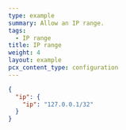 ```yaml
---
type: example
summary: Allow an IP range.
tags:
  - IP range
title: IP range
weight: 4
layout: example
pcx_content_type: configuration
---
```


```json
{
  "ip": {
    "ip": "127.0.0.1/32"
  }
}
```
